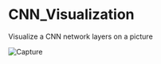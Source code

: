 # CNN_Visualization
Visualize a CNN network layers on a picture


![Capture](https://user-images.githubusercontent.com/46001355/221399080-4fdd6d54-e0dd-4964-ad24-410a657be393.PNG)
